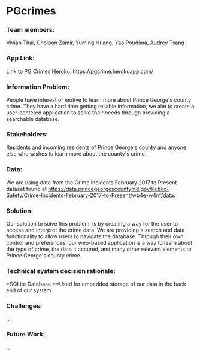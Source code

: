 # PGcrimes

### Team members: 
Vivian Thai, Cholpon Zamir, Yuming Huang, Yao Poudima, Audrey Tsang

### App Link:
Link to PG Crimes Heroku: https://pgcrime.herokuapp.com/

### Information Problem:
People have interest or motive to learn more about Prince George's county crime. They have a hard time getting reliable information, we aim to create a user-centered application to solve their needs through providing a searchable database.

### Stakeholders:
Residents and incoming residents of Prince George's county and anyone else who wishes to learn more about the county's crime.

### Data:
We are using data from the Crime Incidents February 2017 to Present dataset found at https://data.princegeorgescountymd.gov/Public-Safety/Crime-Incidents-February-2017-to-Present/wb4e-w4nf/data.

### Solution: 

Our solution to solve this problem, is by creating a way for the user to access and interpret the crime data. We are providing a search and data functionality to allow users to navigate the database. Through their own control and preferences, our web-based application is a way to learn about the type of crime, the data it occured, and many other relevant elements to Prince George's county crime. 

### Technical system decision rationale:

*SQLite Database
**Used for embedded storage of our data in the back end of our system


### Challenges:

...

### Future Work:

...
